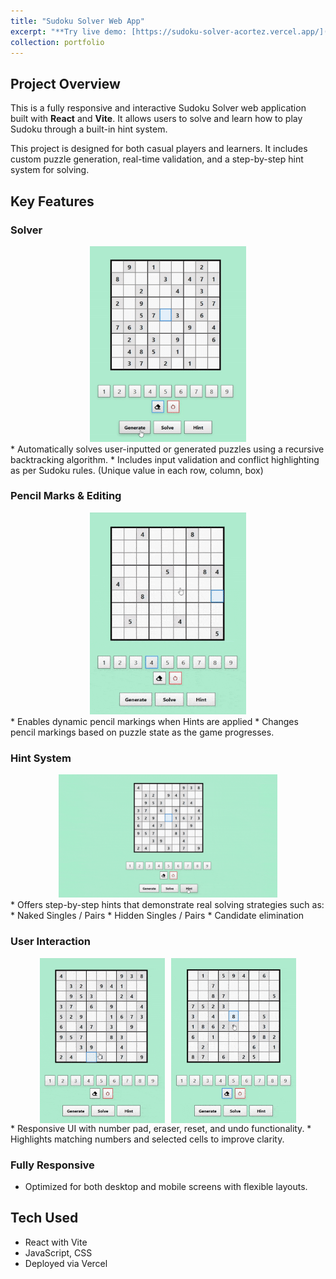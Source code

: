 ```yaml
---
title: "Sudoku Solver Web App"
excerpt: "**Try live demo: [https://sudoku-solver-acortez.vercel.app/](https://sudoku-solver-acortez.vercel.app/)**<br />Fully responsive and interactive Sudoku Solver web application built with React and Vite. It allows users to generate or input a puzzle to learn Sudoku through a built-in hint system. [*repo*](https://github.com/acortez1003/sudoku-solver)<br /><img src='/images/sudoku_solver.png' style='display: block; margin: 0 auto; max-width: 100%; width: 300px; height: auto;'>"
collection: portfolio
---
```



## Project Overview
This is a fully responsive and interactive Sudoku Solver web application built with **React** and **Vite**. It allows users to solve and learn how to play Sudoku through a built-in hint system.

This project is designed for both casual players and learners. It includes custom puzzle generation, real-time validation, and a step-by-step hint system for solving.

## Key Features

### Solver
<div style="text-align: center;">
  <img src='/images/sudoku_generate.gif' style="width: 250px; height: auto;" />
</div>
* Automatically solves user-inputted or generated puzzles using a recursive backtracking algorithm.
* Includes input validation and conflict highlighting as per Sudoku rules. (Unique value in each row, column, box)

### Pencil Marks & Editing
<div style="text-align: center;">
  <img src='/images/sudoku_conflict.gif' style="width: 250px; height: auto;" />
</div>
* Enables dynamic pencil markings when Hints are applied  
* Changes pencil markings based on puzzle state as the game progresses.

### Hint System
<div style="text-align: center;">
  <img src='/images/sudoku_hint.gif' style="width: 350px; height: auto;" />
</div>
* Offers step-by-step hints that demonstrate real solving strategies such as:
    * Naked Singles / Pairs
    * Hidden Singles / Pairs
    * Candidate elimination

### User Interaction
<div style="display: flex; justify-content: center; gap: 10px; flex-wrap: wrap;">
  <img src='/images/sudoku_match.gif' style="width: 200px; height: auto;" />
  <img src='/images/sudoku_erase.gif' style="width: 200px; height: auto;" />
</div>
* Responsive UI with number pad, eraser, reset, and undo functionality.  
* Highlights matching numbers and selected cells to improve clarity.

### Fully Responsive
* Optimized for both desktop and mobile screens with flexible layouts.

## Tech Used
* React with Vite
* JavaScript, CSS
* Deployed via Vercel